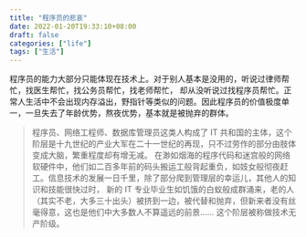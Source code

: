 ```yaml
---
title: "程序员的悲哀"
date: 2022-01-20T19:33:10+08:00
draft: false
categories: ["life"]
tags: ["生活"]
---
```


程序员的能力大部分只能体现在技术上。对于别人基本是没用的，听说过律师帮忙，找医生帮忙，找公务员帮忙，找老师帮忙，
却从没听说过找程序员帮忙。正常人生活中不会出现内存溢出，野指针等类似的问题。因此程序员的价值极度单一，一旦失去了年龄优势，熬夜优势，基本就是被抛弃的群体。



>程序员、网络工程师、数据库管理员这类人构成了 IT 共和国的主体，这个阶层是十九世纪的产业大军在二十一世纪的再现，只不过劳作的部分由肢体变成大脑，繁重程度却有增无减。
在渺如烟海的程序代码和迷宫般的网络软硬件中，他们如二百多年前的码头搬运工般背起重负，如妓女般彻夜赶工。信息技术的发展一日千里，除了部分爬到管理层的幸运儿，其他人的知识和技能很快过时，
新的 IT 专业毕业生如饥饿的白蚁般成群涌来，老的人（其实不老，大多三十出头）被挤到一边，被代替和抛弃，但新来者没有丝毫得意，这也是他们中大多数人不算遥远的前景…… 
这个阶层被称做技术无产阶级。










